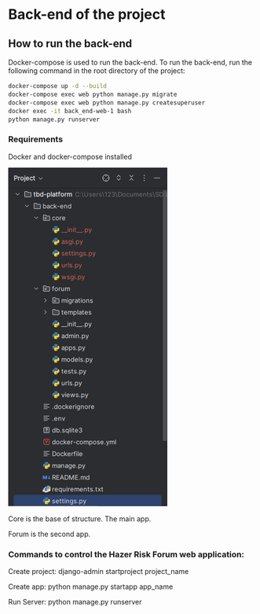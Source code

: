 # Back-end of the project

## How to run the back-end
Docker-compose is used to run the back-end. To run the back-end, run the following command in the root directory of the project:

```bash
docker-compose up -d --build
docker-compose exec web python manage.py migrate
docker-compose exec web python manage.py createsuperuser
docker exec -it back_end-web-1 bash
python manage.py runserver
```

### Requirements
Docker and docker-compose installed


![django_structure.png](..%2Fassets%2Fdjango_structure.png)


Core is the base of structure. The main app.

Forum is the second app.


### Commands to control the Hazer Risk Forum web application:

Create project: django-admin startproject project_name

Create app:     python manage.py startapp app_name

Run Server:     python manage.py runserver     
